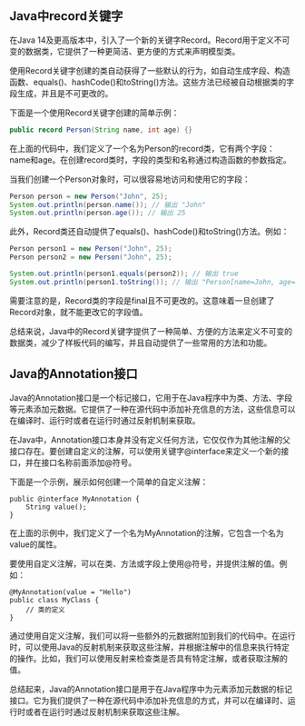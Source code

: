 ## Java中record关键字
在Java 14及更高版本中，引入了一个新的关键字Record。Record用于定义不可变的数据类，它提供了一种更简洁、更方便的方式来声明模型类。

使用Record关键字创建的类自动获得了一些默认的行为，如自动生成字段、构造函数、equals()、hashCode()和toString()方法。这些方法已经被自动根据类的字段生成，并且是不可更改的。

下面是一个使用Record关键字创建的简单示例：

```java
public record Person(String name, int age) {}
```

在上面的代码中，我们定义了一个名为Person的record类，它有两个字段：name和age。在创建record类时，字段的类型和名称通过构造函数的参数指定。

当我们创建一个Person对象时，可以很容易地访问和使用它的字段：

```java
Person person = new Person("John", 25);
System.out.println(person.name()); // 输出 "John"
System.out.println(person.age()); // 输出 25
```

此外，Record类还自动提供了equals()、hashCode()和toString()方法。例如：

```java
Person person1 = new Person("John", 25);
Person person2 = new Person("John", 25);

System.out.println(person1.equals(person2)); // 输出 true
System.out.println(person1.toString()); // 输出 "Person[name=John, age=25]"
```

需要注意的是，Record类的字段是final且不可更改的。这意味着一旦创建了Record对象，就不能更改它的字段值。

总结来说，Java中的Record关键字提供了一种简单、方便的方法来定义不可变的数据类，减少了样板代码的编写，并且自动提供了一些常用的方法和功能。

## Java的Annotation接口
Java的Annotation接口是一个标记接口，它用于在Java程序中为类、方法、字段等元素添加元数据。它提供了一种在源代码中添加补充信息的方法，这些信息可以在编译时、运行时或者在运行时通过反射机制来获取。

在Java中，Annotation接口本身并没有定义任何方法，它仅仅作为其他注解的父接口存在。要创建自定义的注解，可以使用关键字@interface来定义一个新的接口，并在接口名称前面添加@符号。

下面是一个示例，展示如何创建一个简单的自定义注解：

```plain
public @interface MyAnnotation {
    String value();
}
```

在上面的示例中，我们定义了一个名为MyAnnotation的注解，它包含一个名为value的属性。

要使用自定义注解，可以在类、方法或字段上使用@符号，并提供注解的值。例如：

```plain
@MyAnnotation(value = "Hello")
public class MyClass {
    // 类的定义
}
```

通过使用自定义注解，我们可以将一些额外的元数据附加到我们的代码中。在运行时，可以使用Java的反射机制来获取这些注解，并根据注解中的信息来执行特定的操作。比如，我们可以使用反射来检查类是否具有特定注解，或者获取注解的值。

总结起来，Java的Annotation接口是用于在Java程序中为元素添加元数据的标记接口。它为我们提供了一种在源代码中添加补充信息的方式，并可以在编译时、运行时或者在运行时通过反射机制来获取这些注解。

‍

